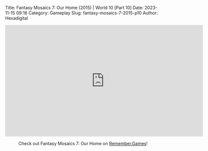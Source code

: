 Title: Fantasy Mosaics 7: Our Home (2015) | World 10 [Part 10]
Date: 2023-11-15 09:16
Category: Gameplay
Slug: fantasy-mosaics-7-2015-p10
Author: Hexadigital

<center><iframe src="https://www.youtube.com/embed/BjA2abt57xM?feature=oembed" allow="accelerometer; autoplay; encrypted-media; gyroscope; picture-in-picture" width="640" height="360" frameborder="0"></iframe>

Check out Fantasy Mosaics 7: Our Home on [Remember.Games](https://remember.games/game/7627/fantasy-mosaics-7-our-home/)!</center>